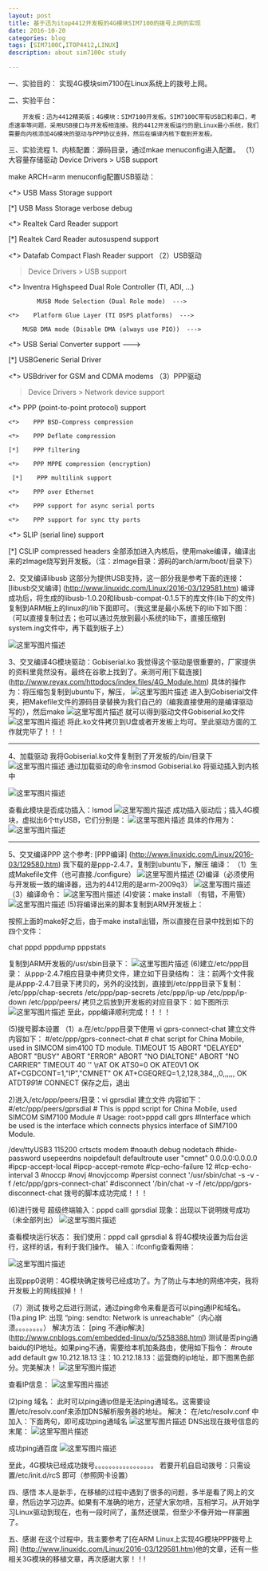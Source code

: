 ```yaml
---
layout: post
title: 基于迅为itop4412开发板的4G模块SIM7100的拨号上网的实现
date: 2016-10-20
categories: blog
tags: [SIM7100C,ITOP4412,LINUX]
description: about sim7100c study

---
```


一、实验目的：
			实现4G模块sim7100在Linux系统上的拨号上网。

二、实验平台：

	    开发板：迅为4412精英版；4G模块：SIM7100开发板。SIM7100C带有USB口和串口，考虑速率等问题，采用USB接口与开发板相连接。我的4412开发板运行的是Linux最小系统，我们需要向内核添加4G模块的驱动与PPP协议支持，然后在编译内核下载到开发板。

三、实验流程
1、内核配置：源码目录，通过mkae menuconfig进入配置。
（1）大容量存储驱动
 Device Drivers > USB support

make ARCH=arm menuconfig配置USB驱动：

<*>    USB Mass Storage support

[*]      USB Mass Storage verbose debug

<*>      Realtek Card Reader support

[*]        Realtek Card Reader autosuspend support

<*>      Datafab Compact Flash Reader support
（2）USB驱动
> Device Drivers > USB support

<*>  Inventra Highspeed Dual Role Controller (TI, ADI, ...)   

            MUSB Mode Selection (Dual Role mode)  --->            

    <*>    Platform Glue Layer (TI DSPS platforms)  --->         

        MUSB DMA mode (Disable DMA (always use PIO))  --->

<*>  USB Serial Converter support  --->

[*]      USBGeneric Serial Driver 

<*>     USBdriver for GSM and CDMA modems
（3）PPP驱动
> Device Drivers > Network device support

  <*>  PPP (point-to-point protocol) support         

    <*>    PPP BSD-Compress compression                         

    <*>    PPP Deflate compression                             

    [*]    PPP filtering                                           

    <*>    PPP MPPE compression (encryption)                         

     [*]    PPP multilink support                 

    <*>    PPP over Ethernet               

    <*>    PPP support for async serial ports   

    <*>    PPP support for sync tty ports     

<*>  SLIP (serial line) support     

[*]  CSLIP compressed headers
全部添加进入内核后，使用make编译，编译出来的zImage烧写到开发板。（注：zImage目录：源码的arch/arm/boot/目录下）

2、交叉编译libusb
	这部分为提供USB支持，这一部分我是参考下面的连接：
[libusb交叉编译] (http://www.linuxidc.com/Linux/2016-03/129581.htm)
编译成功后，将生成的libusb-1.0.20和libusb-compat-0.1.5下的库文件(lib下的文件)复制到ARM板上的linux的/lib下面即可。（我这里是最小系统下的lib下如下图：（可以直接复制过去；也可以通过先放到最小系统的lib下，直接压缩到system.ing文件中，再下载到板子上）


![这里写图片描述](http://img.blog.csdn.net/20160813191626586)


3、交叉编译4G模块驱动：Gobiserial.ko
我觉得这个驱动是很重要的，厂家提供的资料里竟然没有。最终在谷歌上找到了。亲测可用[下载连接]
 (http://www.reyax.com/httpdocs/index.files/4G_Module.htm)
 具体的操作为：将压缩包复制到ubuntu下，解压，
 ![这里写图片描述](http://img.blog.csdn.net/20160813192341042)
 进入到Gobiserial文件夹，把Makefile文件的源码目录替换为我们自己的（编我直接使用的是编译驱动写的），然后make
 ![这里写图片描述](http://img.blog.csdn.net/20160813192508752)
 就可以得到驱动文件Gobiserial.ko文件
 ![这里写图片描述](http://img.blog.csdn.net/20160813192535487)
 将此.ko文件拷贝到U盘或者开发板上均可。至此驱动方面的工作就完毕了！！！
 ****
4、加载驱动
我将Gobiserial.ko文件复制到了开发板的/bin/目录下
![这里写图片描述](http://img.blog.csdn.net/20160813192756474)
通过加载驱动的命令:insmod Gobiserial.ko 将驱动插入到内核中

![这里写图片描述](http://img.blog.csdn.net/20160813192822897)

 查看此模块是否成功插入：lsmod
 ![这里写图片描述](http://img.blog.csdn.net/20160813192856700)
 成功插入驱动后；插入4G模块，虚拟出6个ttyUSB，它们分别是：
 ![这里写图片描述](http://img.blog.csdn.net/20160813192933867)
 具体的作用为：
 ![这里写图片描述](http://img.blog.csdn.net/20160813193000008)
 *******
 5、交叉编译PPP
 这个参考: [PPP编译] (http://www.linuxidc.com/Linux/2016-03/129580.htm)
 我下载的是ppp-2.4.7，复制到ubuntu下，解压
编译：
（1）生成Makefile文件（也可直接./configure）
![这里写图片描述](http://img.blog.csdn.net/20160813193406734)
(2)编译（必须使用与开发板一致的编译器，迅为的4412用的是arm-2009q3）
![这里写图片描述](http://img.blog.csdn.net/20160813193457000)
（3）编译命令：
![这里写图片描述](http://img.blog.csdn.net/20160813193535767)
(4)安装：make install （有错，不用管）
![这里写图片描述](http://img.blog.csdn.net/20160813193559609)
(5)将编译出来的脚本复制到ARM开发板上：

按照上面的make好之后，由于make install出错，所以直接在目录中找到如下的四个文件：

chat  pppd  pppdump  pppstats

复制到ARM开发板的/usr/sbin目录下：
![这里写图片描述](http://img.blog.csdn.net/20160813193641815)
(6)建立/etc/ppp目录：
从ppp-2.4.7相应目录中拷贝文件，建立如下目录结构：
注：前两个文件我是从ppp-2.4.7目录下拷贝的，另外的没找到，直接到/etc/ppp目录下复制：
/etc/ppp/chap-secrets
/etc/ppp/pap-secrets
/etc/ppp/ip-up
/etc/ppp/ip-down
/etc/ppp/peers/
拷贝之后放到开发板的对应目录下：如下图所示
![这里写图片描述](http://img.blog.csdn.net/20160813193723829)
至此，ppp编译顺利完成！！！！

(5)拨号脚本设置
（1）a.在/etc/ppp目录下使用 vi gprs-connect-chat 建立文件
内容如下：
	#/etc/ppp/gprs-connect-chat
	# chat script for China Mobile, used in SIMCOM sim4100 TD module.
TIMEOUT 15
ABORT "DELAYED"
ABORT "BUSY"
ABORT "ERROR"
ABORT "NO DIALTONE"
ABORT "NO CARRIER"
TIMEOUT 40
'' \rAT
OK ATS0=0
OK ATE0V1
OK AT+CGDCONT=1,"IP","CMNET"
OK AT+CGEQREQ=1,2,128,384,,,0,,,,,,
OK ATDT*99*1#
CONNECT
保存之后，退出

2)进入/etc/ppp/peers/目录：vi gprsdial 建立文件
内容如下：
	#/etc/ppp/peers/gprsdial
	# This is pppd script for China Mobile, used SIMCOM SIM7100 Module
	# Usage: root>pppd call gprs
	#Interface which be used is the interface which connects physics interface of  SIM7100 Module.

/dev/ttyUSB3
115200
crtscts
modem
	#noauth
debug
nodetach
	#hide-password
usepeerdns
noipdefault
defaultroute
user "cmnet"
0.0.0.0:0.0.0.0
	#ipcp-accept-local
	#ipcp-accept-remote
	#lcp-echo-failure 12
	#lcp-echo-interval 3
	#noccp
	#novj
	#novjccomp
	#persist
connect '/usr/sbin/chat -s -v -f /etc/ppp/gprs-connect-chat'
	#disconnect '/bin/chat -v -f /etc/ppp/gprs-disconnect-chat
	拨号的脚本成功完成！！！

(6)进行拨号
超级终端输入：pppd calll gprsdial
现象：出现以下说明拨号成功（未全部列出）
![这里写图片描述](http://img.blog.csdn.net/20160813194446498)

查看模块运行状态：
我们使用：pppd call gprsdial & 将4G模块设置为后台运行，这样的话，有利于我们操作。
输入：ifconfig查看网络：

![这里写图片描述](http://img.blog.csdn.net/20160813194544879)

出现ppp0说明：4G模块确定拨号已经成功了。为了防止与本地的网络冲突，我将开发板上的网线拔掉！！

（7）测试
拨号之后进行测试，通过ping命令来看是否可以ping通IP和域名。
(1)a.ping IP:
出现  “ping: sendto: Network is unreachable”（内心崩溃。。。。。。。。）
解决方法：
[ping 不通ip解决] (http://www.cnblogs.com/embedded-linux/p/5258388.html)
测试是否ping通baidu的IP地址。如果ping不通，需要给本机加条路由，使用如下指令：
	#route add default gw 10.212.18.13
注：10.212.18.13：运营商的ip地址，即下图黑色部分。完美解决！
![这里写图片描述](http://img.blog.csdn.net/20160813194820522)

查看IP信息：
![这里写图片描述](http://img.blog.csdn.net/20160813194853801)

(2)ping 域名：
此时可以ping通ip但是无法ping通域名。这需要设置/etc/resolv.conf来添加DNS解析服务器的地址。
解决：
在/etc/resolv.conf 中加入：下面两句，即可成功ping通域名
![这里写图片描述](http://img.blog.csdn.net/20160813194935021)
DNS出现在拨号信息的末尾：
![这里写图片描述](http://img.blog.csdn.net/20160813195010023)

成功ping通百度
![这里写图片描述](http://img.blog.csdn.net/20160813195309432)

至此，4G模块已经成功拨号。。。。。。。。。。。。。。。。。
若要开机自启动拨号：只需设置/etc/init.d/rcS 即可（参照网卡设置）

四、感悟
	本人是新手，在移植的过程中遇到了很多的问题，多半是看了网上的文章，然后边学习边弄。如果有不准确的地方，还望大家勿喷，互相学习。从开始学习Linux驱动到现在，也有一段时间了，虽然还很菜，但至少不像开始一样蒙圈了。

五、感谢
在这个过程中，我主要参考了[在ARM Linux上实现4G模块PPP拨号上网] (http://www.linuxidc.com/Linux/2016-03/129581.htm)他的文章，还有一些相关3G模块的移植文章，再次感谢大家！！!
